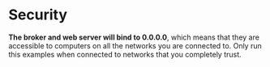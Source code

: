 # Security

**The broker and web server will bind to 0.0.0.0**, which means that they are accessible to computers on all the networks you are connected to. Only run this examples when connected to networks that you completely trust.
